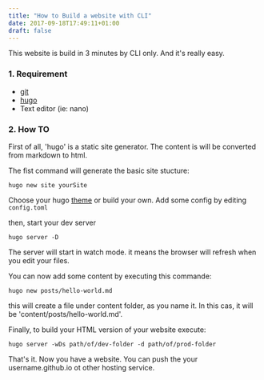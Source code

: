 ```yaml
---
title: "How to Build a website with CLI"
date: 2017-09-18T17:49:11+01:00
draft: false
---
```


This website is build in 3 minutes by CLI only. And it's really easy.

### 1. Requirement ###

* [git](https://git-scm.com)
* [hugo](https://gohugo.io/)
* Text editor (ie: nano)


### 2. How TO ###

First of all, 'hugo' is a static site generator. The content is will be converted from markdown to html.

The fist command will generate the basic site stucture:

`hugo new site yourSite`


Choose your hugo [theme](https://themes.gohugo.io) or build your own.
Add some config by editing `config.toml`

then, start your dev server

`hugo server -D`

The server will start in watch mode. it means the browser will refresh when you edit your files.


You can now add some content by executing this commande:

`hugo new posts/hello-world.md`

this will create a file under content folder, as you name it. In this cas, it will be 'content/posts/hello-world.md'.


 Finally, to build your HTML version of your website execute:

 `hugo server -wDs path/of/dev-folder -d path/of/prod-folder`


 That's it. Now you have a website. You can push the your username.github.io ot other hosting service.
